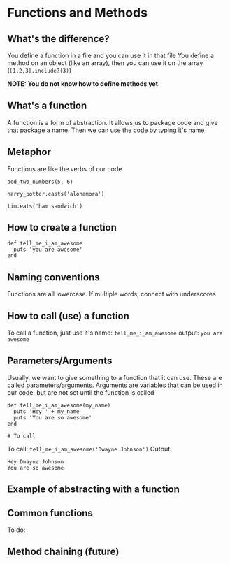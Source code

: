 # Functions and Methods


## What's the difference?
You define a function in a file and you can use it in that file
You define a method on an object (like an array), then you can use it on the array (`[1,2,3].include?(3)`)

**NOTE: You do not know how to define methods yet**


## What's a function
A function is a form of abstraction.  It allows us to package code and give that package a name.  Then we can use the code by typing it's name


## Metaphor
Functions are like the verbs of our code

```
add_two_numbers(5, 6)

harry_potter.casts('alohamora')

tim.eats('ham sandwich')
```

## How to create a function
```
def tell_me_i_am_awesome
  puts 'you are awesome'
end
```

## Naming conventions
Functions are all lowercase.  If multiple words, connect with underscores

## How to call (use) a function
To call a function, just use it's name: `tell_me_i_am_awesome`
output: `you are awesome`


## Parameters/Arguments
Usually, we want to give something to a function that it can use.  These are called parameters/arguments.  Arguments are variables that can be used in our code, but are not set until the function is called

```
def tell_me_i_am_awesome(my_name)
  puts 'Hey ' + my_name
  puts 'You are so awesome'
end

# To call

```
To call: `tell_me_i_am_awesome('Dwayne Johnson')`
Output:
```
Hey Dwayne Johnson
You are so awesome
```


## Example of abstracting with a function





## Common functions


To do:
## Method chaining (future)
